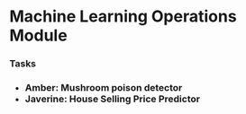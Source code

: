 <h1>Machine Learning Operations Module</h1>
<h3>Tasks<h3>
<ul>
  <li>Amber: Mushroom poison detector</li>
  <li>Javerine: House Selling Price Predictor</li>
</ul>
